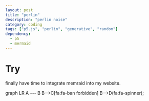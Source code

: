 ```yaml
---
layout: post
title: "perlin"
description: "perlin noise"
category: coding
tags: ["p5.js", "perlin", "generative", "random"]
dependency:
  - p5
  - mermaid
---
```

# Try
finally have time to integrate memraid into my website. 

<div class="p5-sketch" id="perlin-canvas">
    <script type="text/javascript" src="/assets/js/p5/perlin.js"></script>
</div>

<!-- {% mermaid %} -->
<div class="mermaid">
graph LR
    A --- B
    B-->C[fa:fa-ban forbidden]
    B-->D(fa:fa-spinner);
</div>
<!-- {% endmermaid %} -->
